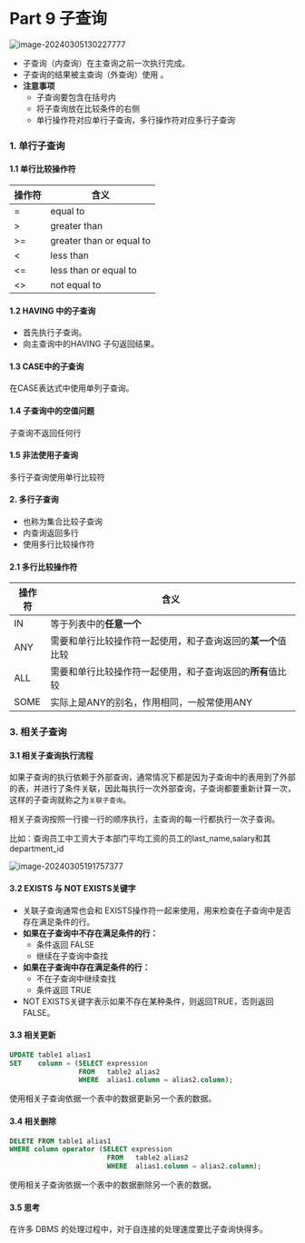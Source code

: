 # Part 9 子查询

![image-20240305130227777](C:\Users\86158\AppData\Roaming\Typora\typora-user-images\image-20240305130227777.png)

- 子查询（内查询）在主查询之前一次执行完成。
- 子查询的结果被主查询（外查询）使用 。
- **注意事项**
  - 子查询要包含在括号内
  - 将子查询放在比较条件的右侧
  - 单行操作符对应单行子查询，多行操作符对应多行子查询



### 1. 单行子查询

#### 1.1 单行比较操作符

| 操作符 | 含义                     |
| ------ | ------------------------ |
| =      | equal to                 |
| >      | greater than             |
| >=     | greater than or equal to |
| <      | less than                |
| <=     | less than or equal to    |
| <>     | not equal to             |



#### 1.2 HAVING 中的子查询

- 首先执行子查询。
- 向主查询中的HAVING 子句返回结果。



#### 1.3 CASE中的子查询

在CASE表达式中使用单列子查询。



#### 1.4 子查询中的空值问题

子查询不返回任何行



#### 1.5 非法使用子查询

多行子查询使用单行比较符



#### 2. 多行子查询

- 也称为集合比较子查询
- 内查询返回多行
- 使用多行比较操作符

#### 2.1 多行比较操作符

| 操作符 | 含义                                                         |
| ------ | ------------------------------------------------------------ |
| IN     | 等于列表中的**任意一个**                                     |
| ANY    | 需要和单行比较操作符一起使用，和子查询返回的**某一个**值比较 |
| ALL    | 需要和单行比较操作符一起使用，和子查询返回的**所有**值比较   |
| SOME   | 实际上是ANY的别名，作用相同，一般常使用ANY                   |



### 3. 相关子查询

#### 3.1 相关子查询执行流程

如果子查询的执行依赖于外部查询，通常情况下都是因为子查询中的表用到了外部的表，并进行了条件关联，因此每执行一次外部查询，子查询都要重新计算一次，这样的子查询就称之为`关联子查询`。

相关子查询按照一行接一行的顺序执行，主查询的每一行都执行一次子查询。

比如：查询员工中工资大于本部门平均工资的员工的last_name,salary和其department_id

![image-20240305191757377](C:\Users\86158\AppData\Roaming\Typora\typora-user-images\image-20240305191757377.png)

#### 3.2 EXISTS 与 NOT EXISTS关键字

- 关联子查询通常也会和 EXISTS操作符一起来使用，用来检查在子查询中是否存在满足条件的行。
- **如果在子查询中不存在满足条件的行：**
  - 条件返回 FALSE
  - 继续在子查询中查找
- **如果在子查询中存在满足条件的行：**
  - 不在子查询中继续查找
  - 条件返回 TRUE
- NOT EXISTS关键字表示如果不存在某种条件，则返回TRUE，否则返回FALSE。

#### 3.3 相关更新

```sql
UPDATE table1 alias1
SET    column = (SELECT expression
                 FROM   table2 alias2
                 WHERE  alias1.column = alias2.column);
```

使用相关子查询依据一个表中的数据更新另一个表的数据。

#### 3.4 相关删除

```sql
DELETE FROM table1 alias1
WHERE column operator (SELECT expression
                        FROM   table2 alias2
                        WHERE  alias1.column = alias2.column);
```

使用相关子查询依据一个表中的数据删除另一个表的数据。

#### 3.5 思考

在许多 DBMS 的处理过程中，对于自连接的处理速度要比子查询快得多。